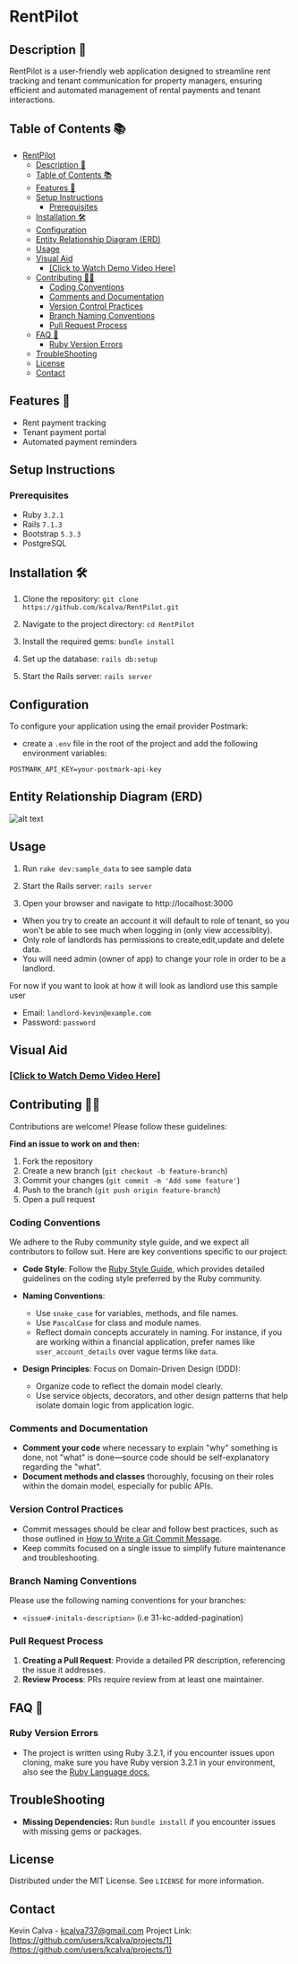 # RentPilot

## Description 📖
RentPilot is a user-friendly web application designed to streamline rent tracking and tenant communication for property managers, ensuring efficient and automated management of rental payments and tenant interactions.

## Table of Contents 📚
- [RentPilot](#rentpilot)
  - [Description 📖](#description-)
  - [Table of Contents 📚](#table-of-contents-)
  - [Features 📲](#features-)
  - [Setup Instructions](#setup-instructions)
    - [Prerequisites](#prerequisites)
  - [Installation 🛠️](#installation-️)
  - [Configuration](#configuration)
  - [Entity Relationship Diagram (ERD)](#entity-relationship-diagram-erd)
  - [Usage](#usage)
  - [Visual Aid](#visual-aid)
    - [\[Click to Watch Demo Video Here\]](#click-to-watch-demo-video-here)
  - [Contributing 🧑‍🔧](#contributing-)
    - [Coding Conventions](#coding-conventions)
    - [Comments and Documentation](#comments-and-documentation)
    - [Version Control Practices](#version-control-practices)
    - [Branch Naming Conventions](#branch-naming-conventions)
    - [Pull Request Process](#pull-request-process)
  - [FAQ 🙋](#faq-)
    - [Ruby Version Errors](#ruby-version-errors)
  - [TroubleShooting](#troubleshooting)
  - [License](#license)
  - [Contact](#contact)

## Features 📲
- Rent payment tracking
- Tenant payment portal
- Automated payment reminders

## Setup Instructions

### Prerequisites
- Ruby `3.2.1`
- Rails `7.1.3`
- Bootstrap `5.3.3`
- PostgreSQL

## Installation 🛠️

1. Clone the repository:
`git clone https://github.com/kcalva/RentPilot.git`

2. Navigate to the project directory:
`cd RentPilot`

3. Install the required gems:
`bundle install`

4. Set up the database:
`rails db:setup`

5. Start the Rails server:
`rails server`


## Configuration
To configure your application using the email provider Postmark:
* create a `.env` file in the root of the project and add the following environment variables:
```env
POSTMARK_API_KEY=your-postmark-api-key
```
## Entity Relationship Diagram (ERD)

![alt text](erd.png)

## Usage
1. Run `rake dev:sample_data` to see sample data
2. Start the Rails server:
`rails server`

3. Open your browser and navigate to http://localhost:3000

- When you try to create an account it will default to role of tenant, so you won't be able to see much when logging in (only view accessiblity).
- Only role of landlords has permissions to create,edit,update and delete data.
- You will need admin (owner of app) to change your role in order to be a landlord.

For now if you want to look at how it will look as landlord use this sample user

* Email: `landlord-kevin@example.com`
* Password: `password`

## Visual Aid
### [[Click to Watch Demo Video Here]](/app/assets/videos/demo_video.mp4)


## Contributing 🧑‍🔧

Contributions are welcome! Please follow these guidelines:

**Find an issue to work on and then:**
1. Fork the repository
2. Create a new branch (`git checkout -b feature-branch`)
3. Commit your changes (`git commit -m 'Add some feature'`)
4. Push to the branch (`git push origin feature-branch`)
5. Open a pull request

### Coding Conventions
We adhere to the Ruby community style guide, and we expect all contributors to follow suit. Here are key conventions specific to our project:

- **Code Style**: Follow the [Ruby Style Guide](https://rubystyle.guide/), which provides detailed guidelines on the coding style preferred by the Ruby community.
- **Naming Conventions**:
  - Use `snake_case` for variables, methods, and file names.
  - Use `PascalCase` for class and module names.
  - Reflect domain concepts accurately in naming. For instance, if you are working within a financial application, prefer names like `user_account_details` over vague terms like `data`.

- **Design Principles**: Focus on Domain-Driven Design (DDD):
  - Organize code to reflect the domain model clearly.
  - Use service objects, decorators, and other design patterns that help isolate domain logic from application logic.

### Comments and Documentation
- **Comment your code** where necessary to explain "why" something is done, not "what" is done—source code should be self-explanatory regarding the "what".
- **Document methods and classes** thoroughly, focusing on their roles within the domain model, especially for public APIs.

### Version Control Practices
- Commit messages should be clear and follow best practices, such as those outlined in [How to Write a Git Commit Message](https://chris.beams.io/posts/git-commit/).
- Keep commits focused on a single issue to simplify future maintenance and troubleshooting.

### Branch Naming Conventions
Please use the following naming conventions for your branches:

- `<issue#-initals-description>` (i.e 31-kc-added-pagination)

### Pull Request Process
1. **Creating a Pull Request**: Provide a detailed PR description, referencing the issue it addresses.
2. **Review Process**: PRs require review from at least one maintainer.

## FAQ 🙋

### Ruby Version Errors
* The project is written using Ruby 3.2.1, if you encounter issues upon cloning, make sure you have Ruby version 3.2.1 in your environment, also see the [Ruby Language docs.](https://www.ruby-lang.org/en/documentation/)

## TroubleShooting
* **Missing Dependencies:**
Run `bundle install` if you encounter issues with missing gems or packages.
## License
Distributed under the MIT License. See `LICENSE` for more information.

## Contact

Kevin Calva - [kcalva737@gmail.com](mailto:kcalva737@gmail.com)
Project Link: [https://github.com/users/kcalva/projects/1](https://github.com/users/kcalva/projects/1)
